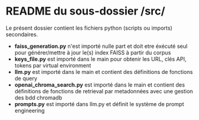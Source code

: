 # README du sous-dossier /src/
Le présent dossier contient les fichiers python (scripts ou imports) secondaires.

- **faiss_generation.py** n'est importé nulle part et doit etre éxécuté seul pour générer/mettre à jour le(s) index FAISS à partir du corpus
- **keys_file.py** est importé dans le main pour obtenir les URL, clés API, tokens par virtual environment
- **llm.py** est importé dans le main et contient des définitions de fonctions de query
- **openai_chroma_search.py** est importé dans le main et contient des définitions de fonctions de retrieval par metadonnées avec une gestion des bdd chromadb
- **prompts.py** est importé dans llm.py et définit le système de prompt engineering
